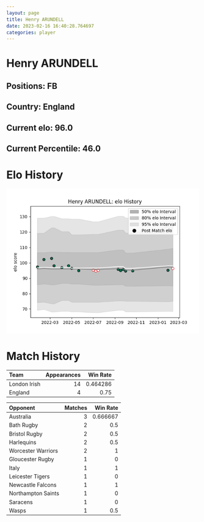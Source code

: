 ```yaml
---  
layout: page  
title: Henry ARUNDELL  
date: 2023-02-16 16:40:28.764697  
categories: player  
---
```

# Henry ARUNDELL

## Positions: FB

## Country: England

## Current elo: 96.0

## Current Percentile: 46.0

# Elo History


![elo history](history_HenryARUNDELL.png)
# Match History


| Team         |   Appearances |   Win Rate |
|:-------------|--------------:|-----------:|
| London Irish |            14 |   0.464286 |
| England      |             4 |   0.75     |

| Opponent           |   Matches |   Win Rate |
|:-------------------|----------:|-----------:|
| Australia          |         3 |   0.666667 |
| Bath Rugby         |         2 |   0.5      |
| Bristol Rugby      |         2 |   0.5      |
| Harlequins         |         2 |   0.5      |
| Worcester Warriors |         2 |   1        |
| Gloucester Rugby   |         1 |   0        |
| Italy              |         1 |   1        |
| Leicester Tigers   |         1 |   0        |
| Newcastle Falcons  |         1 |   1        |
| Northampton Saints |         1 |   0        |
| Saracens           |         1 |   0        |
| Wasps              |         1 |   0.5      |